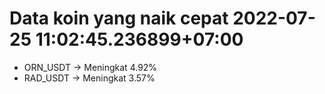 # Data koin yang naik cepat 2022-07-25 11:02:45.236899+07:00

* ORN_USDT -> Meningkat 4.92%
* RAD_USDT -> Meningkat 3.57%
